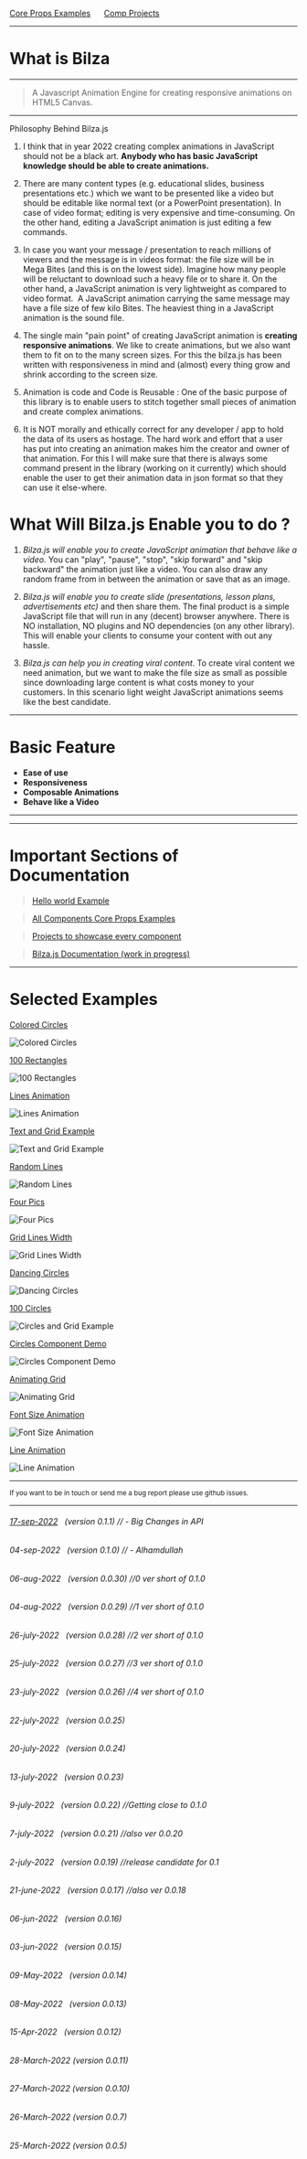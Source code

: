 <a href="https://skillzaa.github.io/bilzaDocs/coreTests/index.html" >Core Props Examples</a> &nbsp;&nbsp;&nbsp;&nbsp; <a href="https://skillzaa.github.io/bilzaDocs/compProjects/" >Comp Projects</a>    
<!-- <a href="./samples.html" >Samples</a>&nbsp;     -->
---

# What is Bilza

---
> A Javascript Animation Engine for creating responsive animations on HTML5 Canvas.
---
Philosophy Behind Bilza.js

1. I think that in year 2022 creating complex animations in JavaScript should not be a black art. <b>Anybody who has basic JavaScript knowledge should be able to create animations.</b>

1. There are many content types (e.g. educational slides, business presentations etc.) which we want to be presented like a video but should be editable like normal text (or a PowerPoint presentation). In case of video format; editing is very expensive and time-consuming. On the other hand, editing a JavaScript animation is just editing a few commands.

1. In case you want your message / presentation to reach millions of viewers and the message is in videos format: the file size will be in Mega Bites (and this is on the lowest side). Imagine how many people will be reluctant to download such a heavy file or to share it. On the other hand, a JavaScript animation is very lightweight as compared to video format.  A JavaScript animation carrying the same message may have a file size of few kilo Bites. The heaviest thing in a JavaScript animation is the sound file. 

1. The single main "pain point" of creating JavaScript animation is <b> creating responsive animations</b>. We like to create animations, but we also want them to fit on to the many screen sizes. For this the bilza.js has been written with responsiveness in mind and (almost) every thing grow and shrink according to the screen size.

1. Animation is code and Code is Reusable : One of the basic purpose of this library is to enable users to stitch together small pieces of animation and create complex animations.

1. It is NOT morally and ethically correct for any developer / app to hold the data of its users as hostage. The hard work and effort that a user has put into creating an animation makes him the creator and owner of that animation. For this I will make sure that there is always some command present in the library (working on it currently) which should enable the user to get their animation data in json format so that they can use it else-where.  


# What Will Bilza.js Enable you to do ?

1. <i>Bilza.js will enable you to create JavaScript animation that behave like a video</i>. You can "play", "pause", "stop", "skip forward" and "skip backward" the animation just like a video. You can also  draw any random frame from in between the animation or save that as an image.

1. <i>Bilza.js will enable you to create slide (presentations, lesson plans, advertisements etc)</i> and then share them. The final product is a simple JavaScript file that will run in any (decent) browser anywhere. There is NO installation, NO plugins and NO dependencies (on any other library). This will enable your clients to consume your content with out any hassle.

1. <i>Bilza.js can help you in creating viral content</i>. To create viral content we need animation, but we want to make the file size as small as possible since downloading large content is what costs money to your customers. In this scenario light weight JavaScript animations seems like the best candidate.

---
# Basic Feature
- <strong>Ease of use</strong> 
- <strong>Responsiveness</strong> 
- <strong>Composable Animations</strong>  
- <strong>Behave like a Video</strong> 
---

---
<!-- The snippets from Docs -->
# Important Sections of Documentation
<!-- 
> <a href="https://skillzaa.github.io/bilzaDocs/docs/howBilzaWorks.html" target="_blank">How Bilza.js Works</a> -->

> <a href="https://skillzaa.github.io/bilzaDocs/samples/helloWorld.html" target="_blank">Hello world Example</a>


> <a href="https://skillzaa.github.io/bilzaDocs/coreTests/index.html" target="_blank">All Components Core Props Examples</a>

> <a href="https://skillzaa.github.io/bilzaDocs/compProjects/" target="_blank">Projects to showcase every component</a>

> <a href="https://skillzaa.github.io/bilzaDocs/index.html" target="_blank">Bilza.js Documentation (work in progress)</a>
---
<!-- The snippets from Docs -->
# Selected Examples

<a href="https://skillzaa.github.io/bilzaDocs/compProjects/circle/coloredCircles.html" target="_blank">Colored Circles
</a>

![Colored Circles](./images/coloredCircles.png "Colored Circles")

<a href="https://skillzaa.github.io/bilzaDocs/compProjects/fillRect/100comps.html" target="_blank">100 Rectangles
</a>

![100 Rectangles](./images/100rectangles.png "100 Rectangles")

<a href="https://skillzaa.github.io/bilzaDocs/compProjects/line/100line.html" target="_blank">Lines Animation
</a>

![Lines Animation](./images/100lines.png "Lines Animation")

<a href="https://skillzaa.github.io/bilzaDocs/compProjects/text/100TextComps.html" target="_blank">Text and Grid Example
</a>

![Text and Grid Example](./images/100text.png "Text and Grid Example")

<a href="https://skillzaa.github.io/bilzaDocs/compProjects/line/randomLines.html" target="_blank">Random Lines
</a>

![Random Lines](./images/randomLines.png "Random Lines")

<a href="https://skillzaa.github.io/bilzaDocs/compProjects/pic/4pics.html" target="_blank">Four Pics
</a>

![Four Pics](./images/4pics.png "Four Pics")

<a href="https://skillzaa.github.io/bilzaDocs/compProjects/grid/gridLinesWidth.html" target="_blank">Grid Lines Width
</a>

![Grid Lines Width](./images/gridLinesWidth.png "Grid Lines Width")


<a href="https://skillzaa.github.io/bilzaDocs/compProjects/circle/dancingCircles.html" target="_blank">Dancing Circles
</a>

![Dancing Circles](./images/dancingCircles.png "Dancing Circles")


<a href="https://skillzaa.github.io/bilzaDocs/compProjects/circle/100comps.html" target="_blank">100 Circles
</a>

![Circles and Grid Example](./images/circleGrid.png "Circles and Grid Example")


<a href="https://skillzaa.github.io/bilzaDocs/compProjects/circle/circleDemo.html" target="_blank">Circles Component Demo
</a>

![Circles Component Demo](./images/circleDemo.png "Circles Component Demo")

<a href="https://skillzaa.github.io/bilzaDocs/compProjects/grid/gridCellWidthAnimate.html" target="_blank">Animating Grid
</a>

![Animating Grid](./images/animatingGrid.png "Animating Grid")

<a href="https://skillzaa.github.io/bilzaDocs/compProjects/text/fontSizeAnimate.html" target="_blank">Font Size Animation
</a>

![Font Size Animation](./images/textFontSize.png "Font Size Animation")


<a href="https://skillzaa.github.io/bilzaDocs/compProjects/line/lineAnimation.html" target="_blank">Line Animation
</a>

![Line Animation](./images/lineanimation.png "Line Animation")




---
<small>If you want to be in touch or send me a bug report please use github issues.</small>

-----
###### <a href="https://skillzaa.github.io/bilzaDocs/releaseNotes/v0_1_1.html">17-sep-2022</a>   (version 0.1.1) // - Big Changes in API
###### 04-sep-2022   (version 0.1.0) // - Alhamdullah
###### 06-aug-2022   (version 0.0.30) //0 ver short of 0.1.0
###### 04-aug-2022   (version 0.0.29) //1 ver short of 0.1.0 
###### 26-july-2022   (version 0.0.28) //2 ver short of 0.1.0 
###### 25-july-2022   (version 0.0.27) //3 ver short of 0.1.0 
###### 23-july-2022   (version 0.0.26) //4 ver short of 0.1.0 
###### 22-july-2022   (version 0.0.25) 
###### 20-july-2022   (version 0.0.24) 
###### 13-july-2022   (version 0.0.23) 
###### 9-july-2022   (version 0.0.22) //Getting close to 0.1.0
###### 7-july-2022   (version 0.0.21) //also ver 0.0.20
###### 2-july-2022   (version 0.0.19) //release candidate for 0.1
###### 21-june-2022   (version 0.0.17) //also ver 0.0.18
###### 06-jun-2022   (version 0.0.16)
###### 03-jun-2022   (version 0.0.15)
###### 09-May-2022   (version 0.0.14)
###### 08-May-2022   (version 0.0.13)
###### 15-Apr-2022   (version 0.0.12)
###### 28-March-2022 (version 0.0.11)
###### 27-March-2022 (version 0.0.10)
###### 26-March-2022 (version 0.0.7)
###### 25-March-2022 (version 0.0.5)




